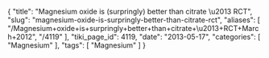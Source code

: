 {
    "title": "Magnesium oxide is (surpringly) better than citrate \u2013 RCT",
    "slug": "magnesium-oxide-is-surpringly-better-than-citrate-rct",
    "aliases": [
        "/Magnesium+oxide+is+surpringly+better+than+citrate+\u2013+RCT+March+2012",
        "/4119"
    ],
    "tiki_page_id": 4119,
    "date": "2013-05-17",
    "categories": [
        "Magnesium"
    ],
    "tags": [
        "Magnesium"
    ]
}